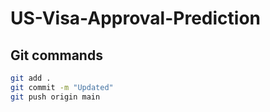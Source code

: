 # US-Visa-Approval-Prediction

## Git commands

```bash
git add .
git commit -m "Updated"
git push origin main
```